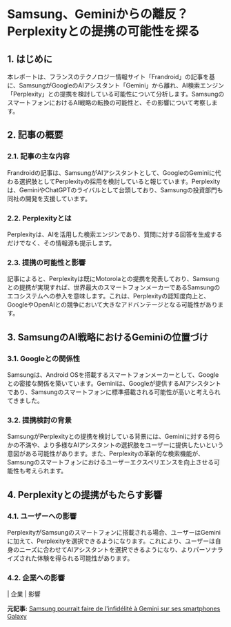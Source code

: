 # Samsung、Geminiからの離反？Perplexityとの提携の可能性を探る

## 1. はじめに

本レポートは、フランスのテクノロジー情報サイト「Frandroid」の記事を基に、SamsungがGoogleのAIアシスタント「Gemini」から離れ、AI検索エンジン「Perplexity」との提携を検討している可能性について分析します。SamsungのスマートフォンにおけるAI戦略の転換の可能性と、その影響について考察します。

## 2. 記事の概要

### 2.1. 記事の主な内容

Frandroidの記事は、SamsungがAIアシスタントとして、GoogleのGeminiに代わる選択肢としてPerplexityの採用を検討していると報じています。Perplexityは、GeminiやChatGPTのライバルとして台頭しており、Samsungの投資部門も同社の開発を支援しています。

### 2.2. Perplexityとは

Perplexityは、AIを活用した検索エンジンであり、質問に対する回答を生成するだけでなく、その情報源も提示します。

### 2.3. 提携の可能性と影響

記事によると、Perplexityは既にMotorolaとの提携を発表しており、Samsungとの提携が実現すれば、世界最大のスマートフォンメーカーであるSamsungのエコシステムへの参入を意味します。これは、Perplexityの認知度向上と、GoogleやOpenAIとの競争において大きなアドバンテージとなる可能性があります。

## 3. SamsungのAI戦略におけるGeminiの位置づけ

### 3.1. Googleとの関係性

Samsungは、Android OSを搭載するスマートフォンメーカーとして、Googleとの密接な関係を築いています。Geminiは、Googleが提供するAIアシスタントであり、Samsungのスマートフォンに標準搭載される可能性が高いと考えられてきました。

### 3.2. 提携検討の背景

SamsungがPerplexityとの提携を検討している背景には、Geminiに対する何らかの不満や、より多様なAIアシスタントの選択肢をユーザーに提供したいという意図がある可能性があります。また、Perplexityの革新的な検索機能が、Samsungのスマートフォンにおけるユーザーエクスペリエンスを向上させる可能性も考えられます。

## 4. Perplexityとの提携がもたらす影響

### 4.1. ユーザーへの影響

PerplexityがSamsungのスマートフォンに搭載される場合、ユーザーはGeminiに加えて、Perplexityを選択できるようになります。これにより、ユーザーは自身のニーズに合わせてAIアシスタントを選択できるようになり、よりパーソナライズされた体験を得られる可能性があります。

### 4.2. 企業への影響

| 企業 | 影響 

**元記事:** [Samsung pourrait faire de l'infidélité à Gemini sur ses smartphones Galaxy](https://www.frandroid.com/marques/samsung/2586169_samsung-pourrait-faire-de-linfidelite-a-gemini-sur-ses-smartphones-galaxy)